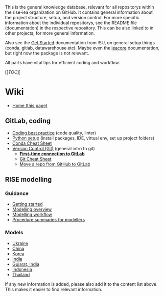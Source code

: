 This is the general knowledge database, relevant for all repositorys within the rise-iea organization on GitHub. It contains general information about the project structure, setup, and version control. For more specific information about the individual repositorys, see the README file (documentation) in the respective repository. This can be also linked to in other projects, for more general information.

Also see the [Get Started](https://python.iea.org/doc/getting-started/index.html) documentation from ISU, on general setup things (conda, gitlab, datawarehouse etc). Maybe even the [ieacore](https://python.iea.org/doc/ieacore/latest/) documentation, but right now the package is not relevant.

All parts have vital tips for efficient coding and workflow.

[[_TOC_]]

# Wiki

- [Home (this page)](home)

## GitLab, coding

- [Coding best practice](Coding-best-practice) (code quality, linter)
- [Python setup](/Python-setup) (install packages, IDE, virtual env, set up project folders)
- [Conda Cheat Sheet](/Conda-Cheat-Sheet)
- [Version Control (Git)](Version-Control-(Git)) (general intro to git)
  - [**First-time connection to GitLab**](Version-Control-(Git)#initial-gitlab-connection)
  - [Git Cheat Sheet](Git-Cheat-Sheet)
  - [Move a repo from GitHub to GitLab](Move-a-repo-from-GitHub-to-GitLab)

## RISE modelling

### Guidance

- [Getting started](/Getting-started)
- [Modelling overview](/Modelling-overview)
- [Modelling workflow](https://gitlab.iea.org/iea/ems/rise/knowledge-database/-/wikis/Modelling-workflow)
- [Procedure summaries for modellers](/Procedure-summaries-for-modellers)

### Models

- [Ukraine](/Ukraine-model)
- [China](/China-model)
- [Korea](/Korea-model)
- [India](/India-model)
- [Gujarat, India](/Gujarat,-India-model)
- [Indonesia](/Indonesia-model)
- [Thailand](/Thailand-model)

If any new information is added, please also add it to the content list above. This makes it easier to find relevant information.